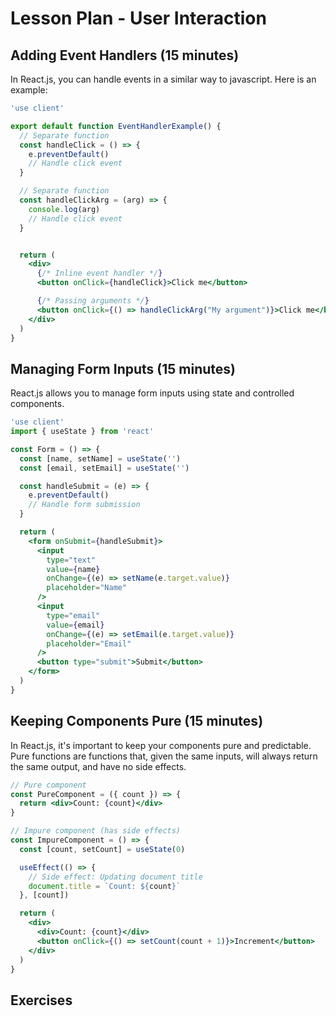 # Lesson Plan - User Interaction

## Adding Event Handlers (15 minutes)

In React.js, you can handle events in a similar way to javascript. Here is an example:

```jsx
'use client'

export default function EventHandlerExample() {
  // Separate function
  const handleClick = () => {
    e.preventDefault()
    // Handle click event
  }

  // Separate function
  const handleClickArg = (arg) => {
    console.log(arg)
    // Handle click event
  }


  return (
    <div>
      {/* Inline event handler */}
      <button onClick={handleClick}>Click me</button>

      {/* Passing arguments */}
      <button onClick={() => handleClickArg("My argument")}>Click me</button>
    </div>
  )
}
```

## Managing Form Inputs (15 minutes)

React.js allows you to manage form inputs using state and controlled components.

```jsx
'use client'
import { useState } from 'react'

const Form = () => {
  const [name, setName] = useState('')
  const [email, setEmail] = useState('')

  const handleSubmit = (e) => {
    e.preventDefault()
    // Handle form submission
  }

  return (
    <form onSubmit={handleSubmit}>
      <input
        type="text"
        value={name}
        onChange={(e) => setName(e.target.value)}
        placeholder="Name"
      />
      <input
        type="email"
        value={email}
        onChange={(e) => setEmail(e.target.value)}
        placeholder="Email"
      />
      <button type="submit">Submit</button>
    </form>
  )
}
```

## Keeping Components Pure (15 minutes)

In React.js, it's important to keep your components pure and predictable. Pure functions are functions that, given the same inputs, will always return the same output, and have no side effects.

```jsx
// Pure component
const PureComponent = ({ count }) => {
  return <div>Count: {count}</div>
}

// Impure component (has side effects)
const ImpureComponent = () => {
  const [count, setCount] = useState(0)

  useEffect(() => {
    // Side effect: Updating document title
    document.title = `Count: ${count}`
  }, [count])

  return (
    <div>
      <div>Count: {count}</div>
      <button onClick={() => setCount(count + 1)}>Increment</button>
    </div>
  )
}
```

## Exercises
